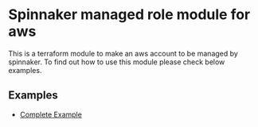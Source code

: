 # Spinnaker managed role module for aws
This is a terraform module to make an aws account to be managed by spinnaker. To find out how to use this module please check below examples.

## Examples
- [Complete Example](https://github.com/tf-mod/terraform-aws-spinnaker-managed-role/tree/master/examples/complete)

